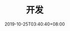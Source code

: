 ---
title: "开发"
date: 2019-10-25T03:40:40+08:00
tags: []
featured_image: ""
description: ""
omit_header_text: true
toc: true
show_reading_time: true
---